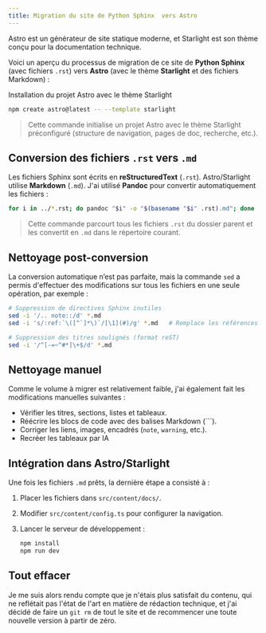 ```yaml
---
title: Migration du site de Python Sphinx  vers Astro
---
```


Astro est un générateur de site statique moderne, et Starlight est son thème conçu pour la documentation technique.

Voici un aperçu du processus de migration de ce site de **Python Sphinx** (avec fichiers `.rst`) vers **Astro** (avec le thème **Starlight** et des fichiers Markdown) :

Installation du projet Astro avec le thème Starlight

```bash
npm create astro@latest -- --template starlight
```

> Cette commande initialise un projet Astro avec le thème Starlight préconfiguré (structure de navigation, pages de doc, recherche, etc.).

## Conversion des fichiers `.rst` vers `.md`

Les fichiers Sphinx sont écrits en **reStructuredText** (`.rst`). Astro/Starlight utilise **Markdown** (`.md`). J'ai utilisé **Pandoc** pour convertir automatiquement les fichiers :

```bash
for i in ../*.rst; do pandoc "$i" -o "$(basename "$i" .rst).md"; done
```

> Cette commande parcourt tous les fichiers `.rst` du dossier parent et les convertit en `.md` dans le répertoire courant.

## Nettoyage post-conversion

La conversion automatique n’est pas parfaite, mais la commande `sed` a permis d'effectuer des modifications sur tous les fichiers en une seule opération, par exemple :

```bash
# Suppression de directives Sphinx inutiles
sed -i '/.. note::/d' *.md
sed -i 's/:ref:`\([^`]*\)`/[\1](#)/g' *.md   # Remplace les références Sphinx par des liens Markdown

# Suppression des titres soulignés (format reST)
sed -i '/^[-=~^#*]\+$/d' *.md
```

## Nettoyage manuel

Comme le volume à migrer est relativement faible, j'ai également fait les modifications manuelles suivantes :

* Vérifier les titres, sections, listes et tableaux.
* Réécrire les blocs de code avec des balises Markdown (\`\`\`).
* Corriger les liens, images, encadrés (`note`, `warning`, etc.).
* Recréer les tableaux par IA

## Intégration dans Astro/Starlight

Une fois les fichiers `.md` prêts, la dernière étape a consisté à :

1. Placer les fichiers dans `src/content/docs/`.
2. Modifier `src/content/config.ts` pour configurer la navigation.
3. Lancer le serveur de développement :

	```bash
	npm install
	npm run dev
	```

## Tout effacer

Je me suis alors rendu compte que je n'étais plus satisfait du contenu, qui ne reflétait pas l'état de l'art en matière de rédaction technique, et j'ai décidé de faire un `git rm` de tout le site et de recommencer une toute nouvelle version à partir de zéro.
